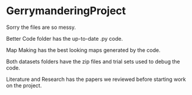 # GerrymanderingProject

Sorry the files are so messy. 

Better Code folder has the up-to-date .py code.

Map Making has the best looking maps generated by the code.

Both datasets folders have the zip files and trial sets used to debug the code.

Literature and Research has the papers we reviewed before starting work on the project.

